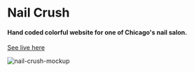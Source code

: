 # Nail Crush

#### Hand coded colorful website for one of Chicago's nail salon.
[See live here](http://www.nailcrushchicago.com)

![nail-crush-mockup](https://cloud.githubusercontent.com/assets/19750215/19605564/9b5710f2-9780-11e6-8abf-c0c93bc1d126.jpg)
